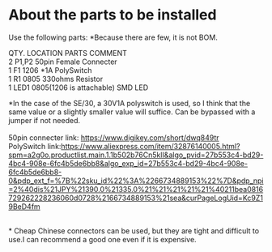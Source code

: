 # About the parts to be installed

Use the following parts: *Because there are few, it is not BOM.

QTY.  LOCATION PARTS                   COMMENT<br>
2     P1,P2    50pin Female Connecter<br>
1     F1       1206 *1A PolySwitch<br>
1     R1       0805 330ohms Resistor<br>
1     LED1     0805(1206 is attachable) SMD LED<br> 

*In the case of the SE/30, a 30V1A polyswitch is used, so I think that the same value or a slightly smaller value will suffice. Can be bypassed with a jumper if not needed.<BR>
<BR>
50pin connecter link:
https://www.digikey.com/short/dwq849tr
<BR>
PolySwitch link:https://www.aliexpress.com/item/32876140005.html?spm=a2g0o.productlist.main.1.1b502b76Cn5klI&algo_pvid=27b553c4-bd29-4bc4-908e-6fc4b5de6bb8&algo_exp_id=27b553c4-bd29-4bc4-908e-6fc4b5de6bb8-0&pdp_ext_f=%7B%22sku_id%22%3A%2266734889153%22%7D&pdp_npi=2%40dis%21JPY%21390.0%21335.0%21%21%21%21%21%40211bea0816729262228236060d0728%2166734889153%21sea&curPageLogUid=Kc9Z19BeD4fm

<BR>
* Cheap Chinese connectors can be used, but they are tight and difficult to use.I can recommend a good one even if it is expensive.

